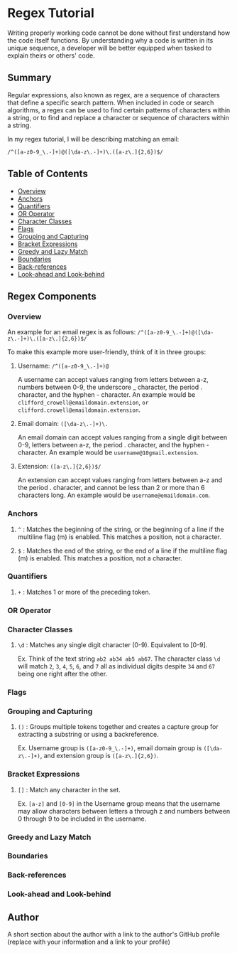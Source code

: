 # Regex Tutorial

Writing properly working code cannot be done without first understand how the code itself functions. By understanding why a code is written in its unique sequence, a developer will be better equipped when tasked to explain theirs or others' code.

## Summary

Regular expressions, also known as regex, are a sequence of characters that define a specific search pattern. When included in code or search algorithms, a regex can be used to find certain patterns of characters within a string, or to find and replace a character or sequence of characters within a string.

In my regex tutorial, I will be describing matching an email:

`/^([a-z0-9_\.-]+)@([\da-z\.-]+)\.([a-z\.]{2,6})$/`

## Table of Contents

- [Overview](#overview)
- [Anchors](#anchors)
- [Quantifiers](#quantifiers)
- [OR Operator](#or-operator)
- [Character Classes](#character-classes)
- [Flags](#flags)
- [Grouping and Capturing](#grouping-and-capturing)
- [Bracket Expressions](#bracket-expressions)
- [Greedy and Lazy Match](#greedy-and-lazy-match)
- [Boundaries](#boundaries)
- [Back-references](#back-references)
- [Look-ahead and Look-behind](#look-ahead-and-look-behind)

## Regex Components

### Overview

An example for an email regex is as follows: `/^([a-z0-9_\.-]+)@([\da-z\.-]+)\.([a-z\.]{2,6})$/`

To make this example more user-friendly, think of it in three groups:

1. Username: `/^([a-z0-9_\.-]+)@`
    
    A username can accept values ranging from letters between a-z, numbers between 0-9, the underscore _ character, the period . character, and the hyphen - character. An example would be `clifford_crowell@emaildomain.extension`, `or clifford.crowell@emaildomain.extension`.

2. Email domain: `([\da-z\.-]+)\.`
    
    An email domain can accept values ranging from a single digit between 0-9, letters between a-z, the period . character, and the hyphen - character. An example would be `username@10gmail.extension`. 

3. Extension: `([a-z\.]{2,6})$/`
    
    An extension can accept values ranging from letters between a-z and the period . character, and cannot be less than 2 or more than 6 characters long. An example would be `username@emaildomain.com`.


### Anchors

1. `^` : Matches the beginning of the string, or the beginning of a line if the multiline flag (m) is enabled. This matches a position, not a character.

2. `$` : Matches the end of the string, or the end of a line if the multiline flag (m) is enabled. This matches a position, not a character.


### Quantifiers

1. `+` : Matches 1 or more of the preceding token.


### OR Operator



### Character Classes

1. `\d` : Matches any single digit character (0-9). Equivalent to [0-9].

    Ex. Think of the text string `ab2 ab34 ab5 ab67`. The character class `\d` will match `2`, `3`, `4`, `5`, `6`, and `7` all as individual digits despite `34` and `67` being one right after the other.


### Flags



### Grouping and Capturing

1. `()` : Groups multiple tokens together and creates a capture group for extracting a substring or using a backreference.
    
    Ex. Username group is `([a-z0-9_\.-]+)`, email domain group is `([\da-z\.-]+)`, and extension group is `([a-z\.]{2,6})`. 


### Bracket Expressions

1. `[]` : Match any character in the set.

    Ex. `[a-z]` and `[0-9]` in the Username group means that the username may allow characters between letters a through z and numbers between 0 through 9 to be included in the username. 


### Greedy and Lazy Match

### Boundaries

### Back-references

### Look-ahead and Look-behind

## Author

A short section about the author with a link to the author's GitHub profile (replace with your information and a link to your profile)
